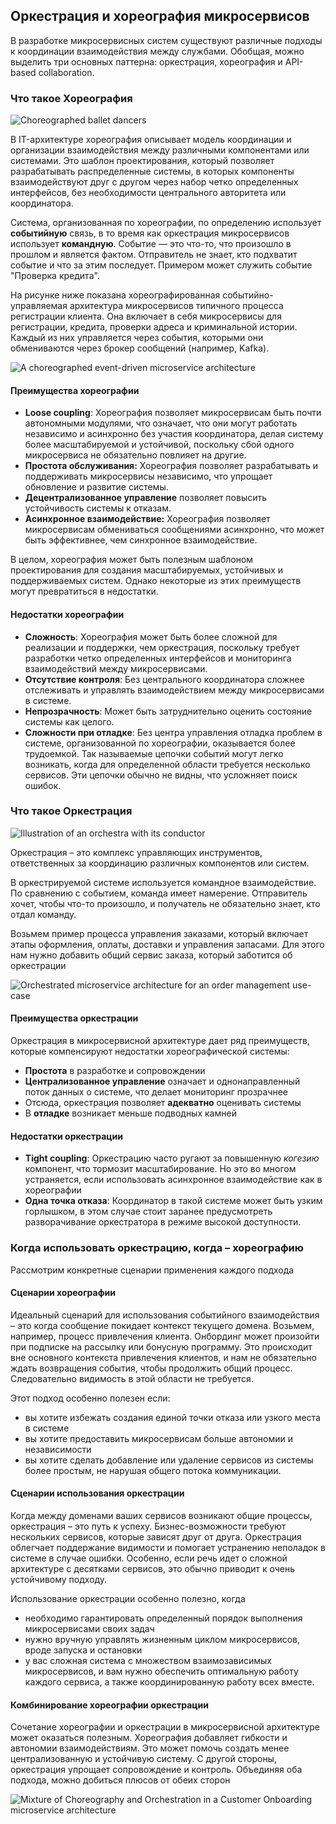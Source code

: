 ## Оркестрация и хореография микросервисов

В разработке микросервисных систем существуют различные подходы к координации взаимодействия между службами. Обобщая, можно выделить три основных паттерна: оркестрация, хореография и API-based collaboration.

### Что такое Хореография 

![Choreographed ballet dancers](./img/Choreography.png)

В IT-архитектуре хореография описывает модель координации и организации взаимодействия между различными компонентами или системами. Это шаблон проектирования, который позволяет разрабатывать распределенные системы, в которых компоненты взаимодействуют друг с другом через набор четко определенных интерфейсов, без необходимости центрального авторитета или координатора.

Система, организованная по хореографии, по определению использует **событийную** связь, в то время как оркестрация микросервисов использует **командную**. Событие — это что-то, что произошло в прошлом и является фактом. Отправитель не знает, кто подхватит событие и что за этим последует. Примером может служить событие "Проверка кредита".

На рисунке ниже показана хореографированная событийно-управляемая архитектура микросервисов типичного процесса регистрации клиента. Она включает в себя микросервисы для регистрации, кредита, проверки адреса и криминальной истории. Каждый из них управляется через события, которыми они обмениваются через брокер сообщений (например, Kafka).

![A choreographed event-driven microservice architecture](./img/choreographed-microservice-architecture.png)

####  Преимущества хореографии

- **Loose coupling**: Хореография позволяет микросервисам быть почти автономными модулями, что означает, что они могут работать независимо и асинхронно без участия координатора, делая систему более масштабируемой и устойчивой, поскольку сбой одного микросервиса не обязательно повлияет на другие.
- **Простота обслуживания:** Хореография позволяет разрабатывать и поддерживать микросервисы независимо, что упрощает обновление и развитие системы.
- **Децентрализованное управление** позволяет повысить устойчивость системы к отказам.
- **Асинхронное взаимодействие:** Хореография позволяет микросервисам обмениваться сообщениями асинхронно, что может быть эффективнее, чем синхронное взаимодействие.

В целом, хореография может быть полезным шаблоном проектирования для создания масштабируемых, устойчивых и поддерживаемых систем. Однако некоторые из этих преимуществ могут превратиться в недостатки.

#### Недостатки хореографии

- **Сложность**: Хореография может быть более сложной для реализации и поддержки, чем оркестрация, поскольку требует разработки четко определенных интерфейсов и мониторинга взаимодействий между микросервисами.
- **Отсутствие контроля**: Без центрального координатора сложнее отслеживать и управлять взаимодействием между микросервисами в системе.
- **Непрозрачность**: Может быть затруднительно оценить состояние системы как целого.
- **Сложности при отладке**: Без центра управления отладка проблем в системе, организованной по хореографии, оказывается более трудоемкой. Так называемые цепочки событий могут легко возникать, когда для определенной области требуется несколько сервисов. Эти цепочки обычно не видны, что усложняет поиск ошибок.

### Что такое Оркестрация

![Illustration of an orchestra with its conductor](./img/orchestra-with-conductor.png)

Оркестрация – это комплекс управляющих инструментов, ответственных за координацию различных компонентов или систем.

В оркестрируемой системе используется командное взаимодействие. По сравнению с событием, команда имеет намерение. Отправитель хочет, чтобы что-то произошло, и получатель не обязательно знает, кто отдал команду.

Возьмем пример процесса управления заказами, который включает этапы оформления, оплаты, доставки и управления запасами. Для этого нам нужно добавить общий сервис заказа, который заботится об оркестрации

![Orchestrated microservice architecture for an order management use-case](./img/orchestrated-microservice-architecture.png)

#### Преимущества оркестрации

Оркестрация в микросервисной архитектуре дает ряд преимуществ, которые компенсируют недостатки хореографической системы:

- **Простота** в разработке и сопровождении
- **Централизованное управление** означает и однонаправленный поток данных о системе, что делает мониторинг прозрачнее
- Отсюда, оркестрация позволяет **адекватно** оценивать системы
- В **отладке** возникает меньше подводных камней

#### Недостатки оркестрации

- **Tight coupling**: Оркестрацию часто ругают за повышенную *когезию* компонент, что тормозит масштабирование.  Но это во многом устраняется, если использовать асинхронное взаимодействие как в хореографии
- **Одна точка отказа**: Координатор в такой системе может быть узким горлышком, в этом случае стоит заранее предусмотреть разворачивание оркестратора в режиме высокой доступности.

### Когда использовать оркестрацию, когда – хореографию

Рассмотрим конкретные сценарии применения каждого подхода

#### Сценарии хореографии

Идеальный сценарий для использования событийного взаимодействия – это когда сообщение покидает контекст текущего домена. Возьмем, например, процесс привлечения клиента. Онбординг может произойти при подписке на рассылку или бонусную программу. Это происходит вне основного контекста привлечения клиентов, и нам не обязательно ждать возвращения события, чтобы продолжить общий процесс. Следовательно видимость в этой области не требуется.

Этот подход особенно полезен если:

- вы хотите избежать создания единой точки отказа или узкого места в системе
- вы хотите предоставить микросервисам больше автономии и независимости
- вы хотите сделать добавление или удаление сервисов из системы более простым, не нарушая общего потока коммуникации.

#### Сценарии использования оркестрации

Когда между доменами ваших сервисов возникают общие процессы, оркестрация – это путь к успеху. Бизнес-возможности требуют нескольких сервисов, которые зависят друг от друга. Оркестрация облегчает поддержание видимости и помогает устранению неполадок в системе в случае ошибки. Особенно, если речь идет о сложной архитектуре с десятками сервисов, это обычно приводит к очень устойчивому подходу.

Использование оркестрации особенно полезно, когда

- необходимо гарантировать определенный порядок выполнения микросервисами своих задач
- нужно вручную управлять жизненным циклом микросервисов, вроде запуска и остановки
- у вас сложная система с множеством взаимозависимых микросервисов, и вам нужно обеспечить оптимальную работу каждого сервиса, а также координированную работу всех вместе.

#### Комбинирование хореографии оркестрации

Сочетание хореографии и оркестрации в микросервисной архитектуре может оказаться полезным. Хореография добавляет гибкости и автономии взаимодействиям. Это может помочь создать менее централизованную и устойчивую систему. С другой стороны, оркестрация упрощает сопровождение и контроль. Объединяя оба подхода, можно добиться плюсов от обеих сторон

![Mixture of Choreography and Orchestration in a Customer Onboarding microservice architecture](./img/Mixture-Choreography-Orchestration-1707776875209-68.png)